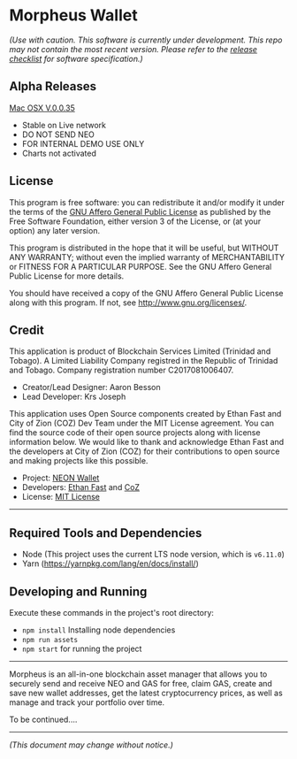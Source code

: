 # Morpheus Wallet

*(Use with caution. This software is currently under development. This repo may not contain the most recent version. Please refer to the [release checklist](https://github.com/MorpheusWallet/Morpheus/blob/master/release-checklist.md) for software specification.)*

## Alpha Releases

[Mac OSX V.0.0.35](https://www.dropbox.com/s/4df8st7ly0fybtj/Morpheus-0.0.35-mac.zip?dl=0)
 - Stable on Live network
 - DO NOT SEND NEO
 - FOR INTERNAL DEMO USE ONLY
 - Charts not activated

## License

This program is free software: you can redistribute it and/or modify
it under the terms of the [GNU Affero General Public License](https://github.com/MorpheusWallet/Morpheus/blob/master/LICENSE.md) as published
by the Free Software Foundation, either version 3 of the License, or
(at your option) any later version.

This program is distributed in the hope that it will be useful,
but WITHOUT ANY WARRANTY; without even the implied warranty of
MERCHANTABILITY or FITNESS FOR A PARTICULAR PURPOSE.  See the
GNU Affero General Public License for more details.

You should have received a copy of the GNU Affero General Public License
along with this program.  If not, see <http://www.gnu.org/licenses/>.

## Credit

This application is product of Blockchain Services Limited (Trinidad and Tobago). A Limited Liability Company registred in the Republic of Trinidad and Tobago. Company registration number C2017081006407.

 - Creator/Lead Designer: Aaron Besson
 - Lead Developer: Krs Joseph

This application uses Open Source components created by Ethan Fast and City of Zion (COZ) Dev Team under the MIT License agreement. You can find the source code of their open source projects along with license information below. We would like to thank and acknowledge Ethan Fast and the developers at City of Zion (COZ) for their contributions to open source and making projects like this possible.

 - Project: [NEON Wallet](https://github.com/CityOfZion/neon-wallet)
 - Developers: [Ethan Fast](https://github.com/Ejhfast) and [CoZ](https://github.com/CityOfZion)
 - License: [MIT License](https://github.com/CityOfZion/neon-wallet/blob/dev/LICENSE.md)
 
_____

## Required Tools and Dependencies

  - Node (This project uses the current LTS node version, which is `v6.11.0`)
  - Yarn (https://yarnpkg.com/lang/en/docs/install/)

## Developing and Running

Execute these commands in the project's root directory:

  - `npm install` Installing node dependencies
  - `npm run assets`
  - `npm start` for running the project

_____

Morpheus is an all-in-one blockchain asset manager that allows you to securely send and receive NEO and GAS for free, claim GAS, create and save new wallet addresses, get the latest cryptocurrency prices, as well as manage and track your portfolio over time.

To be continued....

-----

*(This document may change without notice.)*
